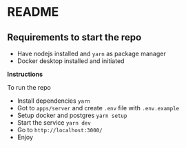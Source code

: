 # README

## Requirements to start the repo

- Have nodejs installed and `yarn` as package manager
- Docker desktop installed and initiated

**Instructions**

To run the repo

- Install dependencies `yarn`
- Got to `apps/server` and create `.env` file with `.env.example`
- Setup docker and postgres `yarn setup`
- Start the service `yarn dev`
- Go to `http://localhost:3000/`
- Enjoy
